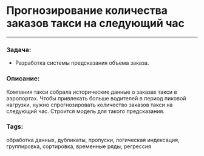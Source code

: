 # Прогнозирование количества заказов такси на следующий час
---
### Задача:
- Разработка системы предсказания объема заказа.
### Описание:
Компания такси собрала исторические данные о заказах такси в аэропортах. Чтобы привлекать больше водителей в период пиковой нагрузки, нужно спрогнозировать количество заказов такси на следующий час. Строится модель для такого предсказания.
### Tags:
обработка данных, дубликаты, пропуски, логическая индексация, группировка, сортировка, временные ряды, регрессия

